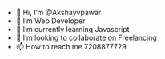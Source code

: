 - 👋 Hi, I’m @Akshayvpawar
- 👀 I’m Web Developer
- 🌱 I’m currently learning Javascript
- 💞️ I’m looking to collaborate on Freelancing
- 📫 How to reach me 7208877729

<!---
Akshayvpawar/Akshayvpawar is a ✨ special ✨ repository because its `README.md` (this file) appears on your GitHub profile.
You can click the Preview link to take a look at your changes.
--->
